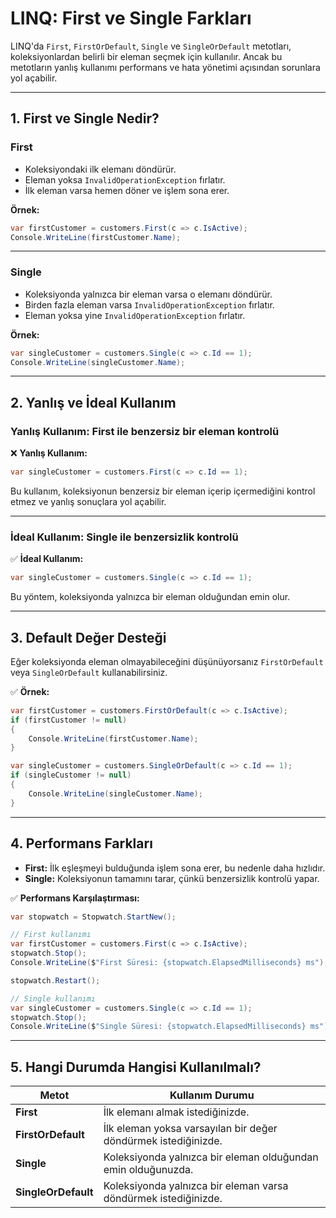 # LINQ: First ve Single Farkları

LINQ'da `First`, `FirstOrDefault`, `Single` ve `SingleOrDefault` metotları, koleksiyonlardan belirli bir eleman seçmek için kullanılır. Ancak bu metotların yanlış kullanımı performans ve hata yönetimi açısından sorunlara yol açabilir.

---

## 1. First ve Single Nedir?

### **First**
- Koleksiyondaki ilk elemanı döndürür.
- Eleman yoksa `InvalidOperationException` fırlatır.
- İlk eleman varsa hemen döner ve işlem sona erer.

**Örnek:**

```csharp
var firstCustomer = customers.First(c => c.IsActive);
Console.WriteLine(firstCustomer.Name);
```

---

### **Single**
- Koleksiyonda yalnızca bir eleman varsa o elemanı döndürür.
- Birden fazla eleman varsa `InvalidOperationException` fırlatır.
- Eleman yoksa yine `InvalidOperationException` fırlatır.

**Örnek:**

```csharp
var singleCustomer = customers.Single(c => c.Id == 1);
Console.WriteLine(singleCustomer.Name);
```

---

## 2. Yanlış ve İdeal Kullanım

### **Yanlış Kullanım:** First ile benzersiz bir eleman kontrolü

❌ **Yanlış Kullanım:**

```csharp
var singleCustomer = customers.First(c => c.Id == 1);
```

Bu kullanım, koleksiyonun benzersiz bir eleman içerip içermediğini kontrol etmez ve yanlış sonuçlara yol açabilir.

---

### **İdeal Kullanım:** Single ile benzersizlik kontrolü

✅ **İdeal Kullanım:**

```csharp
var singleCustomer = customers.Single(c => c.Id == 1);
```

Bu yöntem, koleksiyonda yalnızca bir eleman olduğundan emin olur.

---

## 3. Default Değer Desteği

Eğer koleksiyonda eleman olmayabileceğini düşünüyorsanız `FirstOrDefault` veya `SingleOrDefault` kullanabilirsiniz.

✅ **Örnek:**

```csharp
var firstCustomer = customers.FirstOrDefault(c => c.IsActive);
if (firstCustomer != null)
{
    Console.WriteLine(firstCustomer.Name);
}
```

```csharp
var singleCustomer = customers.SingleOrDefault(c => c.Id == 1);
if (singleCustomer != null)
{
    Console.WriteLine(singleCustomer.Name);
}
```

---

## 4. Performans Farkları

- **First:** İlk eşleşmeyi bulduğunda işlem sona erer, bu nedenle daha hızlıdır.
- **Single:** Koleksiyonun tamamını tarar, çünkü benzersizlik kontrolü yapar.

✅ **Performans Karşılaştırması:**

```csharp
var stopwatch = Stopwatch.StartNew();

// First kullanımı
var firstCustomer = customers.First(c => c.IsActive);
stopwatch.Stop();
Console.WriteLine($"First Süresi: {stopwatch.ElapsedMilliseconds} ms");

stopwatch.Restart();

// Single kullanımı
var singleCustomer = customers.Single(c => c.Id == 1);
stopwatch.Stop();
Console.WriteLine($"Single Süresi: {stopwatch.ElapsedMilliseconds} ms");
```

---

## 5. Hangi Durumda Hangisi Kullanılmalı?

| **Metot**        | **Kullanım Durumu**                                             |
|-------------------|-----------------------------------------------------------------|
| **First**         | İlk elemanı almak istediğinizde.                                |
| **FirstOrDefault**| İlk eleman yoksa varsayılan bir değer döndürmek istediğinizde.  |
| **Single**        | Koleksiyonda yalnızca bir eleman olduğundan emin olduğunuzda.   |
| **SingleOrDefault**| Koleksiyonda yalnızca bir eleman varsa döndürmek istediğinizde.|